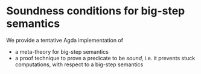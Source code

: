 # Soundness conditions for big-step semantics
We provide a tentative Agda implementation of 
  * a meta-theory for big-step semantics
  * a proof technique to prove a predicate to be *sound*, i.e. it prevents stuck computations, with respect to a big-step semantics
